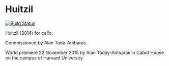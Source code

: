 Huitzil
=======

[![Build Status](
    https://travis-ci.org/trevorbaca/huitzil.svg)](
    https://travis-ci.org/trevorbaca/huitzil)
<!---
[![Code style: black](
    https://img.shields.io/badge/code%20style-black-000000.svg)](
    https://github.com/ambv/black)
-->

Huitzil (2014) for cello.

Commissioned by Alan Toda-Ambaras.

World premiere 22 November 2015 by Alan Today-Ambaras in Cabot House on the
campus of Harvard University.

